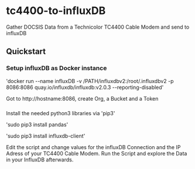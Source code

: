 # tc4400-to-influxDB
Gather DOCSIS Data from a Technicolor TC4400 Cable Modem and send to influxDB

## Quickstart

### Setup influxDB as Docker instance

'docker run --name influxDB -v /PATH/influxdbv2:/root/.influxdbv2 -p 8086:8086 quay.io/influxdb/influxdb:v2.0.3 --reporting-disabled' 

Got to http://hostname:8086, create Org, a Bucket and a Token

### 

Install the needed python3 libraries via 'pip3'

'sudo pip3 install pandas'

'sudo pip3 install influxdb-client'

Edit the script and change values for the influxDB Connection and the IP Adress of your TC4400 Cable Modem.
Run the Script and explore the Data in your InfluxDB afterwards.

